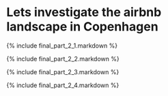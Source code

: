 <br>

# Lets investigate the airbnb landscape in Copenhagen

{% include final_part_2_1.markdown %}

{% include final_part_2_2.markdown %}

{% include final_part_2_3.markdown %}

{% include final_part_2_4.markdown %}

